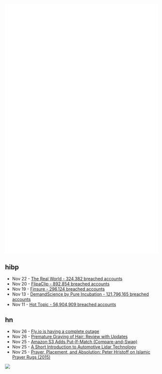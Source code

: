 ![Metrics](https://raw.githubusercontent.com/phixion/phixion/master/metrics.svg)

## hibp

<!--
for https://github.com/phixion/phixion/blob/main/.github/workflows/feeds.yml
-->
<!--START_SECTION:haveibeenpwnd-->
- Nov 22 - [The Real World - 324,382 breached accounts](https://haveibeenpwned.com/PwnedWebsites#TheRealWorld)
- Nov 20 - [FlipaClip - 892,854 breached accounts](https://haveibeenpwned.com/PwnedWebsites#FlipaClip)
- Nov 19 - [Finsure - 296,124 breached accounts](https://haveibeenpwned.com/PwnedWebsites#Finsure)
- Nov 13 - [DemandScience by Pure Incubation - 121,796,165 breached accounts](https://haveibeenpwned.com/PwnedWebsites#DemandScience)
- Nov 11 - [Hot Topic - 56,904,909 breached accounts](https://haveibeenpwned.com/PwnedWebsites#HotTopic)
<!--END_SECTION:haveibeenpwnd-->

## hn

<!--
for https://github.com/phixion/phixion/blob/main/.github/workflows/feeds.yml
-->
<!--START_SECTION:hn-->
- Nov 26 - [Fly.io is having a complete outage](https://status.flyio.net)
- Nov 26 - [Premature Graying of Hair: Review with Updates](https://pmc.ncbi.nlm.nih.gov/articles/PMC6290285/)
- Nov 25 - [Amazon S3 Adds Put-If-Match (Compare-and-Swap)](https://aws.amazon.com/about-aws/whats-new/2024/11/amazon-s3-functionality-conditional-writes/)
- Nov 25 - [A Short Introduction to Automotive Lidar Technology](https://www.viksnewsletter.com/p/short-intro-to-automotive-lidar)
- Nov 25 - [Prayer, Placement, and Absolution: Peter Hristoff on Islamic Prayer Rugs (2015)](https://www.metmuseum.org/perspectives/peter-hristoff-islamic-prayer-rugs)
<!--END_SECTION:hn-->

<!--
for https://yhype.me
-->
![](https://hit.yhype.me/github/profile?user_id=13013670)
